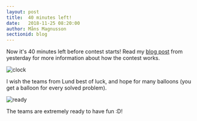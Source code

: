 ```yaml
---
layout: post
title:  40 minutes left!
date:   2018-11-25 08:20:00
author: Måns Magnusson
sectionid: blog
---
```


Now it's 40 minutes left before contest starts! Read my [blog post]({{site.base_url}}/2018/11/24/contest-tomorrow.html) from yesterday for more information about how the contest works.

![clock]({{site.baseurl}}/assets/imgs/181125/countdown.jpg)

I wish the teams from Lund best of luck, and hope for many balloons (you get a balloon for every solved problem).

![ready]({{site.baseurl}}/assets/imgs/181125/teams-ready.jpg)

The teams are extremely ready to have fun :D!
